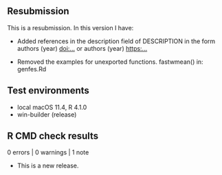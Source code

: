 ## Resubmission
This is a resubmission. In this version I have:

* Added references in the description field of DESCRIPTION in the form
authors (year) <doi:...> or authors (year) <https:...>

* Removed the examples for unexported functions.
   fastwmean() in:
      genfes.Rd

## Test environments
* local macOS 11.4, R 4.1.0
* win-builder (release)

## R CMD check results

0 errors | 0 warnings | 1 note

* This is a new release.
